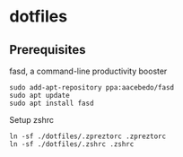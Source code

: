 # dotfiles

## Prerequisites

fasd, a command-line productivity booster

```
sudo add-apt-repository ppa:aacebedo/fasd
sudo apt update
sudo apt install fasd
```


Setup zshrc
```
ln -sf ./dotfiles/.zpreztorc .zpreztorc
ln -sf ./dotfiles/.zshrc .zshrc
```